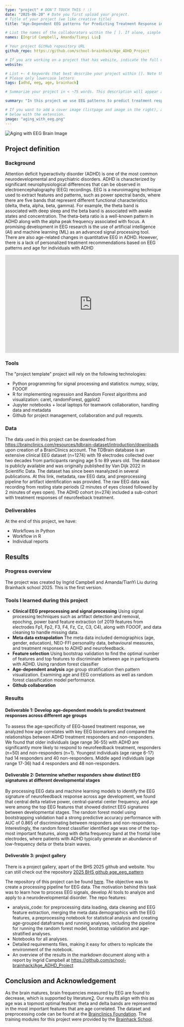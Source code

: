 ```yaml
---
type: "project" # DON'T TOUCH THIS ! :)
date: "2025-06-20" # Date you first upload your project.
# Title of your project (we like creative title)
title: "Age-Dependent EEG patterns for Predicting Treatment Response in ADHD"

# List the names of the collaborators within the [ ]. If alone, simple put your name within []
names: [Ingrid Campbell, Amanda/Tianyi Liu]

# Your project GitHub repository URL
github_repo: https://github.com/school-brainhack/Age_ADHD_Project

# If you are working on a project that has website, indicate the full url including "https://" below or leave it empty.
website:

# List +- 4 keywords that best describe your project within []. Note that the project summary also involves a number of key words. Those are listed on top of the [github repository](https://github.com/brainhack-school2020/project_template), click `manage topics`.
# Please only lowercase letters
tags: [adhd, eeg, age, brainhack]

# Summarize your project in < ~75 words. This description will appear at the top of your page and on the list page with other projects..

summary: "In this project we use EEG patterns to predict treatment responses for individuals with ADHD across different age groups. Project reports are incorporated in the BHS [website](https://school.brainhackmtl.org/project)."

# If you want to add a cover image (listpage and image in the right), add it to your directory and indicate the name
# below with the extension.
image: "aging_with_eeg.png"
---
```

<!-- This is an html comment and this won't appear in the rendered page. You are now editing the "content" area, the core of your description. Everything that you can do in markdown is allowed below. We added a couple of comments to guide your through documenting your progress. -->
![Aging with EEG Brain Image](aging_with_eeg.png)

## Project definition

### Background

Attention deficit hyperactivity disorder (ADHD) is one of the most common neurodevelopmental and psychiatric disorders. ADHD is characterized by significant neurophysiological differences that can be observed in electroencephalography (EEG) recordings. 
EEG is a neuroimaging technique used to extract features and patterns, such as power spectral bands, where there are five bands that represent different functional characteristics (delta, theta, alpha, beta, gamma). For example, the theta band is associated with deep sleep and the beta band is associated with awake states and concentration. The theta-beta ratio is a well-known pattern in ADHD along with the alpha peak frequency associated with focus.
A promising development in EEG research is the use of artificial intelligence (AI) and machine learning (ML) as an advanced signal processing tool. There are also age-related changes in quantitative EEG in ADHD. However, there is a lack of personalized treatment recommendations based on EEG patterns and age for individuals with ADHD


<iframe width="560" height="315" src="https://www.youtube.com/embed/PTYs_JFKsHI" frameborder="0" allow="accelerometer; autoplay; encrypted-media; gyroscope; picture-in-picture" allowfullscreen></iframe>

### Tools

The "project template" project will rely on the following technologies:
 * Python programming for signal processing and statistics: numpy, scipy, FOOOF
 * R for implementing regression and Random Forest algorithms and visualization: caret, randomForest, ggplot2
 * Jupyter notebooks + local laptops for teamwork collaboration, handling data and metadata
 * Github for project management, collaboration and pull requests.
   
### Data

The data used in this project can be downloaded from https://brainclinics.com/resources/tdbrain-dataset/introduction/downloads upon creation of a BrainClinics account. The TDBrain database is an extensive clinical EEG dataset (n=1274) with 19 electrodes collected over two decades from participants ranging age 5 to 89 years old. The database is publicly available and was originally published by Van Dijk 2022 in Scientific Data. The dataset has since been reanalyzed in several publications. At this link, metadata, raw EEG data, and preprocessing pipeline for artifact identification was provided. The raw EEG data was recording from resting state periods (2 minutes of eyes closed followed by 2 minutes of eyes open). The ADHD cohort (n=274) included a sub-cohort with treatment responses of neurofeeback treatment.

### Deliverables

At the end of this project, we have:
 - Workflows in Python
 - Workflow in R
 - Individual reports
   
## Results

### Progress overview

The project was created by Ingrid Campbell and Amanda/TianYi Liu during Brainhack school 2025. This is the first version.

### Tools I learned during this project

 * **Clinical EEG preprocessing and signal processing** Using signal processing techniques such as artifact detection and removal, epoching, power band feature extraction (of 2019 features from electrodes Fp1, Fp2, F3, F4, Fz, Cz, C3, C4), along with FOOOF, and data cleaning to handle missing data.
 * **Meta data extrapolation** The meta data included demographics (age, gender, education), NEO-FFI personality data, behavioural measures, and treatment responses to ADHD and neurofeedback.
 * **Feature selection** Using bootstrap validation to find the optimal number of features and top features to discriminate between age in participants with ADHD. Using random forest classifier
 * **Age-dependent analysis** age group stratification then pattern visualization. Examining age and EEG correlations as well as random forest classification model performance.
 * **Github collaboration** 

### Results

#### Deliverable 1: Develop age-dependent models to predict treatment responses across different age groups

To assess the age-specificity of EEG-based treatment response, we analyzed how age correlates with key EEG biomarkers and compared the relationships between ADHD treatment responders and non-responders. We found that older individuals (age range 36-55) with ADHD are significantly more likely to respond to neurofeedback treatment, responders (n=50) and non-responders (n=1). Youngest individuals (age range 6-17) had 14 responders and 40 non-responders. Middle aged individuals (age range 17-36) had 4 responders and 48 non-responders.

#### Deliverable 2: Determine whether responders show distinct EEG signatures at different developmental stages

By processing EEG data and machine learning models to identify the EEG signature of neurofeedback response across age development, we found that central delta relative power, central-paretal center frequency, and age were among the top EEG features that showed distinct EEG signatures between developmental stages. The random forest model using bootstrapping validation had a strong predictive accuracy performance with AUC of 0.865 of discriminating between responders and non-responders. Interestingly, the random forest classifier identified age was one of the top-most important features, along with delta frequency band at the frontal lobe electrodes, where patients with ADHD typically generate an abundance of low-frequency delta or theta brain waves.

#### Deliverable 3: project gallery

There is a project gallery, apart of the BHS 2025 github and website. You can still check out the repository [2025 BHS github age_eeg_pattern](https://github.com/brainhack-school2025/age_eeg_pattern)

The repository of this project can be found [here](https://github.com/mtl-brainhack-school-2019/ecg_pupillometry_pipeline_kaufmann). The objective was to create a processing pipeline for EEG data. The motivation behind this task was to learn how to process EEG signals, develop AI tools to analyze and apply to a neurodevelopmental disorder. The repo features:
 * analysis_code: for preprocessing data loading, data cleaning and EEG feature extraction, merging the meta data demographics with the EEG features, a preprocessing notebook for statistical analysis and creating age-grouped dataframes and running analyses, including the pipeline for running the random forest model, bootstrap validation and age-stratified analyses.
 * Notebooks for all analyses.
 * Detailed requirements files, making it easy for others to replicate the environment of the notebook.
 * An overview of the results in the markdown document along with a report by Ingrid Campbell at https://github.com/school-brainhack/Age_ADHD_Project


## Conclusion and Acknowledgement

As the brain matures, brain frequencies measured by EEG are found to decrease, which is supported by literature[2](https://www.sciencedirect.com/science/article/abs/pii/S0167876008007459). Our results align with this as age was a topmost optimal feature: theta and delta bands are represented in the most important features that are age correlated.
The dataset and preprocessing code can be found at the [Brainclinics Foundation](https://brainclinics.com/resources/tdbrain-dataset/introduction/downloads). The training modules for this project were provided by the [Brainhack School](https://school-brainhack.github.io/modules/).
